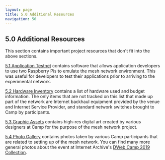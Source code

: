 ```yaml
---
layout: page
title: 5.0 Additional Resources
navigation: 50
---
```


## 5.0 Additional Resources

This section contains important project resources that don't fit into the above sections.

[5.1 Application Testnet](5.1-application-testnet.html) contains software that allows application developers to use two Raspberry Pis to emulate the mesh network environment. This was useful for developers to test their applications prior to arriving to the experimental network.

[5.2 Hardware Inventory](5.2-hardware-inventory.html) contains a list of hardware used and budget information. The only items that are not tracked on this list that made up part of the network are Internet backhaul equipment provided by the venue and Internet Service Provider, and standard network switches brought to Camp by participants.

[5.3 Graphic Assets](5.3-graphic-assets.html) contains high-res digital art created by various designers at Camp for the purpose of the mesh network project.

[5.4 Photo Gallery](gallery/2019/) contains photos taken by various Camp participants that are related to setting up of the mesh network. You can find many more general photos about the event at Internet Archive's [DWeb Camp 2019 Collection](https://archive.org/details/dwebcamp2019).